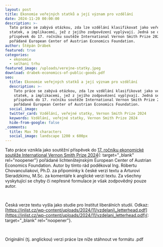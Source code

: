 ```yaml
---
layout: post
title: Ekonomie veřejných statků a její význam pro vzdělání
date: 2024-11-20 00:00:00
description: >-
  Tato práce se zabývá otázkou, zda lze vzdělání klasifikovat jako veřejný
  statek, a implikacemi, jež z jejího zodpovězení vyplývají. Jedná se o
  příspěvek do 17. ročníku soutěže International Vernon Smith Prize 2024,
  pořádané European Center of Austrian Economics Foundation.
author: Štěpán Drábek
featured: true
categories:
  - ekonomie
  - selhani trhu
featured_image: /uploads/verejne-statky.jpeg
download: drabek-economics-of-public-goods.pdf
seo:
  title: Ekonomie veřejných statků a její význam pro vzdělání
  description: >-
    Tato práce se zabývá otázkou, zda lze vzdělání klasifikovat jako veřejný
    statek, a implikacemi, jež z jejího zodpovězení vyplývají. Jedná se o
    příspěvek do 17. ročníku soutěže International Vernon Smith Prize 2024,
    pořádané European Center of Austrian Economics Foundation.
  social_image:
  twitter_card: Vzdělání, veřejné statky, Vernon Smith Prize 2024
  keywords: Vzdělání, veřejné statky, Vernon Smith Prize 2024
  hide-from-google: false
_comments:
  title: Max 70 characters
  social_image: landscape 1200 x 600px
---
```

Tato práce vznikla jako soutěžní příspěvek do [17\. ročníku ekonomické soutěže International Vernon Smith Prize 2024](https://ecaef.org/vernon-smith-prize-essay-competition/who-gains-from-education/){: target="_blank" rel="noopener"} pořádané lichtenštejnským European Center of Austrian Economics Foundation. Autor by tímto rád poděkoval Ing. Róbertu Chovanculiakovi, Ph.D. za připomínky k české verzi textu a Arturovi Sieradzkimu, M.Sc. za komentáře k anglické verzi textu. Za všechny vyskytující se chyby či nepřesné formulace je však zodpovědný pouze autor.

&nbsp;

Česká verze textu vyšla jako studie pro Institut liberálních studií. Odkaz: [https://inlist.cz/wp-content/uploads/2024/11/vzdelani\_letterhead.pdf](https://inlist.cz/wp-content/uploads/2024/11/vzdelani_letterhead.pdf){: target="_blank" rel="noopener"}.

&nbsp;

Originální (tj. anglickou) verzi práce lze níže stáhnout ve formátu .pdf